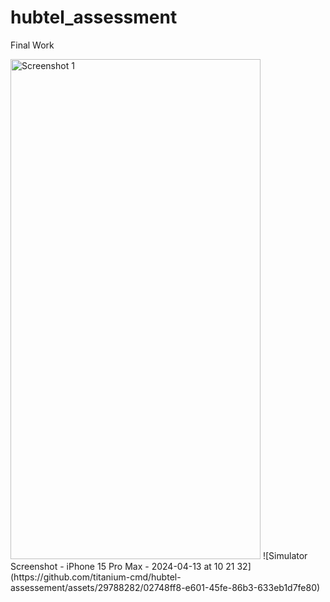 # hubtel_assessment

Final Work

<img src="[https://github.com/SourcesTechnologies/77QuestionApp/assets/29788282/81c88a5f-0b09-4b28-beb7-924e64769278](https://github.com/titanium-cmd/hubtel-assessement/assets/29788282/3ad79e54-0770-4d2b-bf65-18b71d9aab4d)" alt="Screenshot 1" width="400" height="800">
![Simulator Screenshot - iPhone 15 Pro Max - 2024-04-13 at 10 21 32](https://github.com/titanium-cmd/hubtel-assessement/assets/29788282/02748ff8-e601-45fe-86b3-633eb1d7fe80)

